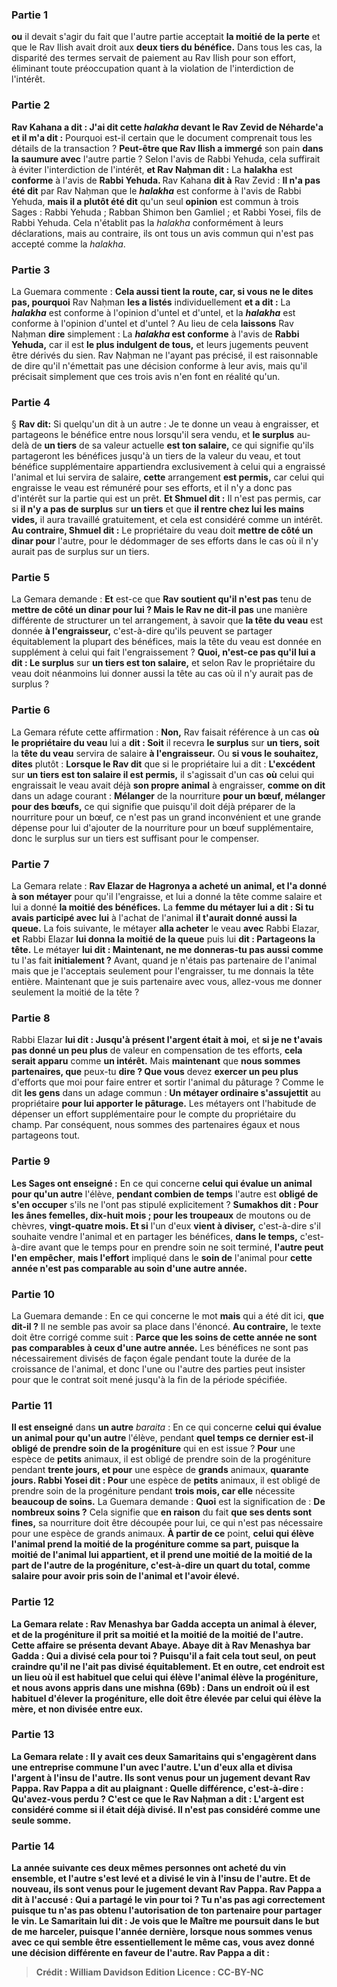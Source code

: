 
### Partie 1
<b>ou</b> il devait s'agir du fait que l'autre partie acceptait <b>la moitié de la perte</b> et que le Rav Ilish avait droit aux <b>deux tiers du bénéfice.</b> Dans tous les cas, la disparité des termes servait de paiement au Rav Ilish pour son effort, éliminant toute préoccupation quant à la violation de l'interdiction de l'intérêt.

### Partie 2
<b>Rav Kahana a dit : J'ai dit cette <i>halakha</i> devant le Rav Zevid de Néharde'a et il m'a dit :</b> Pourquoi est-il certain que le document comprenait tous les détails de la transaction ? <b>Peut-être que Rav Ilish a immergé</b> son pain <b>dans la saumure avec</b> l'autre partie ? Selon l'avis de Rabbi Yehuda, cela suffirait à éviter l'interdiction de l'intérêt, <b>et Rav Naḥman dit :</b> La <b>halakha</i></b> est <b>conforme</b> à l'avis de <b>Rabbi Yehuda. </b> Rav Kahana <b>dit à</b> Rav Zevid : <b>Il n'a pas été dit</b> par Rav Naḥman que le <b><i>halakha</i></b> est conforme à l'avis de Rabbi Yehuda, <b>mais il a plutôt été dit</b> qu'un seul <b>opinion</b> est commun à trois Sages : Rabbi Yehuda ; Rabban Shimon ben Gamliel ; et Rabbi Yosei, fils de Rabbi Yehuda. Cela n'établit pas la <i>halakha</i> conformément à leurs déclarations, mais au contraire, ils ont tous un avis commun qui n'est pas accepté comme la <i>halakha</i>.

### Partie 3
La Guemara commente : <b>Cela aussi tient la route, car, si vous ne le dites pas, pourquoi</b> Rav Naḥman <b>les a listés</b> individuellement <b>et a dit :</b> La <b><i>halakha</i></b> est conforme à l'opinion d'untel et d'untel, et la <b><i>halakha</i></b> est conforme à l'opinion d'untel et d'untel ? Au lieu de cela <b>laissons</b> Rav Naḥman <b>dire</b> simplement : La <b><i>halakha</i> est conforme</b> à l'avis de <b>Rabbi Yehuda,</b> car il est <b>le plus indulgent de tous,</b> et leurs jugements peuvent être dérivés du sien. Rav Naḥman ne l'ayant pas précisé, il est raisonnable de dire qu'il n'émettait pas une décision conforme à leur avis, mais qu'il précisait simplement que ces trois avis n'en font en réalité qu'un.

### Partie 4
§ <b>Rav dit:</b> Si quelqu'un dit à un autre : Je te donne un veau à engraisser, et partageons le bénéfice entre nous lorsqu'il sera vendu, et <b>le surplus</b> au-delà de <b>un tiers</b> de sa valeur actuelle <b>est ton salaire,</b> ce qui signifie qu'ils partageront les bénéfices jusqu'à un tiers de la valeur du veau, et tout bénéfice supplémentaire appartiendra exclusivement à celui qui a engraissé l'animal et lui servira de salaire, <b>cette</b> arrangement <b>est permis,</b> car celui qui engraisse le veau est rémunéré pour ses efforts, et il n'y a donc pas d'intérêt sur la partie qui est un prêt. <b>Et Shmuel dit :</b> Il n'est pas permis, car si <b>il n'y a pas de surplus</b> sur <b>un tiers</b> et que <b>il rentre chez lui les mains vides,</b> il aura travaillé gratuitement, et cela est considéré comme un intérêt. <b>Au contraire, Shmuel dit :</b> Le propriétaire du veau doit <b>mettre de côté un dinar pour</b> l'autre, pour le dédommager de ses efforts dans le cas où il n'y aurait pas de surplus sur un tiers.

### Partie 5
La Gemara demande : <b>Et</b> est-ce que <b>Rav soutient qu'il n'est pas</b> tenu de <b>mettre de côté un dinar pour lui ? Mais le Rav ne dit-il pas</b> une manière différente de structurer un tel arrangement, à savoir que <b>la tête du veau</b> est donnée <b>à l'engraisseur,</b> c'est-à-dire qu'ils peuvent se partager équitablement la plupart des bénéfices, mais la tête du veau est donnée en supplément à celui qui fait l'engraissement ? <b>Quoi, n'est-ce pas qu'il lui a dit : Le surplus</b> sur <b>un tiers est ton salaire,</b> et selon Rav le propriétaire du veau doit néanmoins lui donner aussi la tête au cas où il n'y aurait pas de surplus ?

### Partie 6
La Gemara réfute cette affirmation : <b>Non,</b> Rav faisait référence à un cas <b>où le propriétaire du veau</b> lui a <b>dit : Soit</b> il recevra <b>le surplus</b> sur <b>un tiers, soit</b> la <b>tête du veau</b> servira de salaire <b>à l'engraisseur.</b> Ou <b>si vous le souhaitez, dites</b> plutôt : <b>Lorsque le Rav dit</b> que si le propriétaire lui a dit : <b>L'excédent</b> sur <b>un tiers est ton salaire il est permis,</b> il s'agissait d'un cas <b>où</b> celui qui engraissait le veau avait déjà <b>son propre animal</b> à engraisser, <b>comme on dit</b> dans un adage courant : <b>Mélanger</b> de la nourriture <b>pour un bœuf, mélanger pour des bœufs,</b> ce qui signifie que puisqu'il doit déjà préparer de la nourriture pour un bœuf, ce n'est pas un grand inconvénient et une grande dépense pour lui d'ajouter de la nourriture pour un bœuf supplémentaire, donc le surplus sur un tiers est suffisant pour le compenser.

### Partie 7
La Gemara relate : <b>Rav Elazar de Hagronya a acheté un animal, et l'a donné à son métayer</b> pour qu'il l'engraisse, et lui a donné la tête comme salaire et lui a donné</b> <b>la moitié des bénéfices.</b> La <b>femme du métayer lui a dit : Si tu avais participé avec lui</b> à l'achat de l'animal <b>il t'aurait donné aussi la queue.</b> La fois suivante, le métayer <b>alla acheter</b> le veau <b>avec</b> Rabbi Elazar, <b>et</b> Rabbi Elazar <b>lui donna la moitié de la queue</b> puis lui <b>dit : Partageons la tête.</b> Le métayer <b>lui dit : Maintenant, ne me donneras-tu pas aussi comme</b> tu l'as fait <b>initialement ?</b> Avant, quand je n'étais pas partenaire de l'animal mais que je l'acceptais seulement pour l'engraisser, tu me donnais la tête entière. Maintenant que je suis partenaire avec vous, allez-vous me donner seulement la moitié de la tête ?

### Partie 8
Rabbi Elazar <b>lui dit : Jusqu'à présent l'argent était à moi,</b> et <b>si je ne t'avais pas donné un peu plus</b> de valeur en compensation de tes efforts, <b>cela serait apparu</b> comme <b>un intérêt.</b> Mais <b>maintenant</b> que <b>nous sommes partenaires, que</b> peux-tu <b>dire ? Que vous</b> devez <b>exercer un peu plus</b> d'efforts que moi pour faire entrer et sortir l'animal du pâturage ? Comme le dit <b>les gens</b> dans un adage commun : <b>Un métayer ordinaire s'assujettit</b> au propriétaire <b>pour lui apporter le pâturage.</b> Les métayers ont l'habitude de dépenser un effort supplémentaire pour le compte du propriétaire du champ. Par conséquent, nous sommes des partenaires égaux et nous partageons tout.

### Partie 9
<b>Les Sages ont enseigné :</b> En ce qui concerne <b>celui qui évalue un animal pour qu'un autre</b> l'élève, <b>pendant combien de temps</b> l'autre est <b>obligé de s'en occuper</b> s'ils ne l'ont pas stipulé explicitement ? <b>Sumakhos dit : Pour les ânes femelles, dix-huit mois ; pour les troupeaux</b> de moutons ou de chèvres, <b>vingt-quatre mois. Et si</b> l'un d'eux <b>vient à diviser,</b> c'est-à-dire s'il souhaite vendre l'animal et en partager les bénéfices, <b>dans le temps,</b> c'est-à-dire avant que le temps pour en prendre soin ne soit terminé, <b>l'autre peut l'en empêcher</b>, <b>mais l'effort</b> impliqué dans le <b>soin de</b> l'animal pour <b>cette année n'est pas comparable au soin d'une autre année.</b>

### Partie 10
La Guemara demande : En ce qui concerne le mot <b>mais</b> qui a été dit ici, <b>que dit-il ?</b> Il ne semble pas avoir sa place dans l'énoncé. <b>Au contraire,</b> le texte doit être corrigé comme suit : <b>Parce que les soins de cette année ne sont pas comparables à ceux d'une autre année.</b> Les bénéfices ne sont pas nécessairement divisés de façon égale pendant toute la durée de la croissance de l'animal, et donc l'une ou l'autre des parties peut insister pour que le contrat soit mené jusqu'à la fin de la période spécifiée.

### Partie 11
<b>Il est enseigné</b> dans <b>un autre</b> <i>baraita</i> : En ce qui concerne <b>celui qui évalue un animal pour qu'un autre</b> l'élève, pendant <b>quel temps ce dernier est-il</b> <b>obligé de prendre soin de la progéniture</b> qui en est issue ? <b>Pour</b> une espèce de <b>petits</b> animaux, il est obligé de prendre soin de la progéniture pendant <b>trente jours, et pour</b> une espèce de <b>grands</b> animaux, <b>quarante jours. Rabbi Yosei dit : Pour</b> une espèce de <b>petits</b> animaux, il est obligé de prendre soin de la progéniture pendant <b>trois mois, car elle</b> nécessite <b>beaucoup de soins.</b> La Guemara demande : <b>Quoi</b> est la signification de : <b>De nombreux soins ?</b> Cela signifie que <b>en raison</b> du fait <b>que ses dents sont fines,</b> sa nourriture doit être découpée pour lui, ce qui n'est pas nécessaire pour une espèce de grands animaux. <b>À partir de ce</b> point, <b>celui qui élève l'animal <b>prend la moitié</b> de la progéniture comme <b>sa</b> part, puisque la moitié de l'animal lui appartient, <b>et</b> il prend <b>une moitié de la moitié de la part de l'autre</b> de la progéniture, c'est-à-dire un quart du total, comme salaire pour avoir pris soin de l'animal et l'avoir élevé.

### Partie 12
La Gemara relate : <b>Rav Menashya bar Gadda</b> accepta un animal à élever, et de la progéniture <b>il prit sa moitié et la moitié de la moitié de l'autre.</b> Cette affaire <b>se présenta devant Abaye.</b> Abaye <b>dit à</b> Rav Menashya bar Gadda : <b>Qui a divisé</b> cela <b>pour toi ?</b> Puisqu'il a fait cela tout seul, on peut craindre qu'il ne l'ait pas divisé équitablement. <b>Et en outre,</b> cet endroit <b>est un lieu où il est habituel</b> que celui qui élève l'animal <b>élève</b> la progéniture, <b>et nous avons appris</b> dans une mishna (69b) : Dans <b>un endroit où il est habituel d'élever</b> la progéniture, <b>elle doit être élevée</b> par celui qui élève la mère, et non divisée entre eux.

### Partie 13
La Gemara relate : Il y avait <b>ces deux Samaritains qui s'engagèrent dans une entreprise commune l'un avec l'autre. L'un d'eux alla</b> et <b>divisa l'argent à l'insu de l'autre. Ils sont venus</b> pour un jugement <b>devant Rav Pappa.</b> Rav Pappa <b>a dit</b> au plaignant : <b>Quelle différence</b>, c'est-à-dire : Qu'avez-vous perdu ? <b>C'est</b> ce que le <b>Rav Naḥman a dit : L'argent est</b> considéré <b>comme si</b> il était déjà <b>divisé.</b> Il n'est pas considéré comme une seule somme.

### Partie 14
<b>La</b> <b>année suivante</b> ces deux mêmes personnes ont <b>acheté du vin ensemble,</b> et <b>l'autre s'est levé</b> et a <b>divisé</b> le vin <b>à l'insu de l'autre.</b> Et de nouveau, <b>ils sont venus</b> pour le jugement <b>devant Rav Pappa.</b> Rav Pappa <b>a dit à</b> l'accusé : <b>Qui a partagé</b> le vin <b>pour toi ?</b> Tu n'as pas agi correctement puisque tu n'as pas obtenu l'autorisation de ton partenaire pour partager le vin. Le Samaritain <b>lui dit : Je vois que le Maître me poursuit</b> dans le but de me harceler, puisque l'année dernière, lorsque nous sommes venus avec ce qui semble être essentiellement le même cas, vous avez donné une décision différente en faveur de l'autre. <b>Rav Pappa a dit :</b>

>Crédit : William Davidson Edition
>Licence : CC-BY-NC